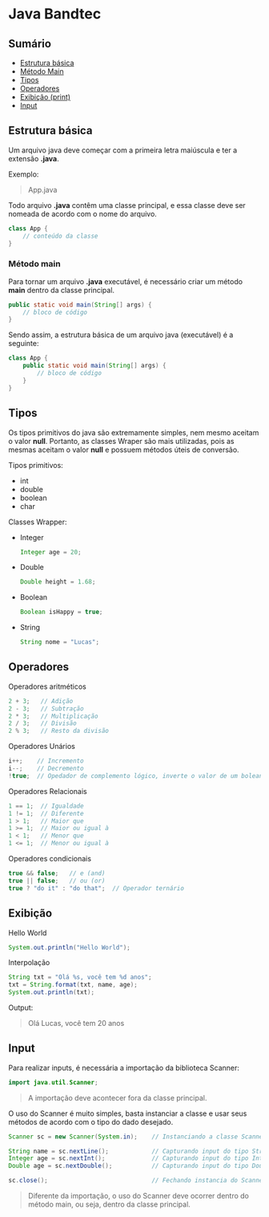 # Java Bandtec

## Sumário
- [Estrutura básica](estrutura-básica)
- [Método Main](metodo-main)
- [Tipos](tipos)
- [Operadores](operadores)
- [Exibição (print)](exibicao)
- [Input](input)

## Estrutura básica

Um arquivo java deve começar com a primeira letra maiúscula e ter a extensão **.java**.

Exemplo:

> App.java

Todo arquivo **.java** contêm uma classe principal, e essa classe deve ser nomeada de acordo com o nome do arquivo.

~~~java
class App {
    // conteúdo da classe
}
~~~~

### Método main
Para tornar um arquivo **.java** executável, é necessário criar um método **main** dentro da classe principal.

~~~java
public static void main(String[] args) {
    // bloco de código
}
~~~

Sendo assim, a estrutura básica de um arquivo java (executável) é a seguinte:

~~~java
class App {
    public static void main(String[] args) {
        // bloco de código
    }
}
~~~

## Tipos

Os tipos primitivos do java são extremamente simples, nem mesmo aceitam o valor **null**. Portanto, as classes Wraper são mais utilizadas, pois as mesmas aceitam o valor **null** e possuem métodos úteis de conversão.

Tipos primitivos:
- int
- double
- boolean
- char

Classes Wrapper:
- Integer
  ~~~java
  Integer age = 20;
  ~~~
- Double
  ~~~java
  Double height = 1.68;
  ~~~~ 
- Boolean
  ~~~java
  Boolean isHappy = true;
  ~~~
- String
  ~~~java
  String nome = "Lucas";
  ~~~~ 
  
## Operadores

Operadores aritméticos

~~~java
2 + 3;   // Adição
2 - 3;   // Subtração
2 * 3;   // Multiplicação
2 / 3;   // Divisão
2 % 3;   // Resto da divisão
~~~

Operadores Unários

~~~java
i++;    // Incremento
i--;    // Decremento
!true;  // Opedador de complemento lógico, inverte o valor de um boleano
~~~

Operadores Relacionais
~~~java
1 == 1;  // Igualdade
1 != 1;  // Diferente
1 > 1;   // Maior que
1 >= 1;  // Maior ou igual à
1 < 1;   // Menor que
1 <= 1;  // Menor ou igual à
~~~

Operadores condicionais
~~~java
true && false;   // e (and)
true || false;   // ou (or)
true ? "do it" : "do that";  // Operador ternário
~~~

## Exibição

Hello World
~~~java
System.out.println("Hello World");
~~~

Interpolação
~~~java
String txt = "Olá %s, você tem %d anos";
txt = String.format(txt, name, age);
System.out.println(txt);
~~~

Output:
> Olá Lucas, você tem 20 anos

## Input

Para realizar inputs, é necessária a importação da biblioteca Scanner:

~~~java
import java.util.Scanner;
~~~

> A importação deve acontecer fora da classe principal.

O uso do Scanner é muito simples, basta instanciar a classe e usar seus métodos de acordo com o tipo do dado desejado.

~~~java
Scanner sc = new Scanner(System.in);    // Instanciando a classe Scanner

String name = sc.nextLine();            // Capturando input do tipo String
Integer age = sc.nextInt();             // Capturando input do tipo Integer
Double age = sc.nextDouble();           // Capturando input do tipo Double

sc.close();                             // Fechando instancia do Scanner
~~~

> Diferente da importação, o uso do Scanner deve ocorrer dentro do método main, ou seja, dentro da classe principal.

